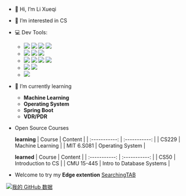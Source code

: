 - 👋 Hi, I’m Li Xueqi
- 👀 I’m interested in CS
- 💻 Dev Tools: 
  - ![](https://img.shields.io/badge/IDE-IDEA-blue)  ![](https://img.shields.io/badge/IDE-PyCharm-blue)  ![](https://img.shields.io/badge/IDE-CLion-blue) ![](https://img.shields.io/badge/-intellijidea-333333?style=flat&logo=intellijidea)
  - ![](https://img.shields.io/badge/Dev-VS%20Code-lightgreen) ![](https://img.shields.io/badge/Dev-Git-lightgreen)  ![](https://img.shields.io/badge/Dev-Postman-lightgreen) 
  - ![](https://img.shields.io/badge/-JavaScript-333333?style=flat&logo=javascript) ![](https://img.shields.io/badge/-C%2B%2B-333333?style=flat&logo=c%2B%2B) ![](https://img.shields.io/badge/-Python-333333?style=flat&logo=python) ![](https://img.shields.io/badge/-Java-333333?style=flat&logo=java)
  - ![](https://img.shields.io/badge/Framework-Django-red)  ![](https://img.shields.io/badge/Framework-Spring%20Boot-red)
  - ![](https://img.shields.io/badge/DB-MySQL-yellow) 
- 🌱 I’m currently learning 
  - **Machine Learning**
  - **Operating System**
  - **Spring Boot**
  - **VDR/PDR**
- Open Source Courses

  **learning**
  | Course | Content |
  | :-----------: | :-----------: |
  | CS229 | Machine Learning  |
  | MIT 6.S081 | Operating System |

  **learned**
  | Course | Content |
  | :-----------: | :-----------: |
  | CS50 | Introduction to CS |
  | CMU 15-445 | Intro to Database Systems |

- Welcome to try my **Edge extention** [SearchingTAB](https://microsoftedge.microsoft.com/addons/detail/searchingtab/hhfjkhkaehbignlgnngiigjdjejagono)

[![我的 GitHub 数据](https://github-readme-stats.vercel.app/api?username=xueqili02)]()

<!---
xueqili02/xueqili02 is a ✨ special ✨ repository because its `README.md` (this file) appears on your GitHub profile.
You can click the Preview link to take a look at your changes.
--->
